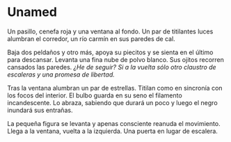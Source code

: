 # Unamed

Un pasillo, cenefa roja y una ventana al fondo. Un par de titilantes luces
alumbran el corredor, un río carmín en sus paredes de cal.

Baja dos peldaños y otro más, apoya su piecitos y se sienta en el último para
descansar. Levanta una fina nube de polvo blanco. Sus ojitos recorren cansados
las paredes. _¿He de seguir? Si a la vuelta sólo otro claustro de escaleras
y una promesa de libertad._

Tras la ventana alumbran un par de estrellas. Titilan como en sincronía con los
focos del interior. El bulbo guarda en su seno el filamento incandescente. Lo
abraza, sabiendo que durará un poco y luego el negro inundará sus entrañas.

La pequeña figura se levanta y apenas consciente reanuda el movimiento. Llega a
la ventana, vuelta a la izquierda. Una puerta en lugar de escalera.
